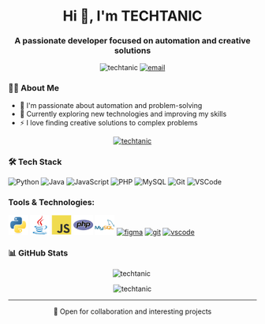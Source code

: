 <h1 align="center">Hi 👋, I'm TECHTANIC</h1>
<h3 align="center">A passionate developer focused on automation and creative solutions</h3>

<p align="center">
  <img src="https://komarev.com/ghpvc/?username=techtanic&label=Profile%20views&color=0e75b6&style=flat" alt="techtanic" />
  <a href="mailto:techtanic+contact@outlook.com">
    <img src="https://img.shields.io/badge/Email-Contact%20Me-blue" alt="email" />
  </a>
</p>

### 👨‍💻 About Me
- 🔭 I'm passionate about automation and problem-solving
- 🌱 Currently exploring new technologies and improving my skills
- ⚡ I love finding creative solutions to complex problems

<p align="center">
  <a href="https://github.com/ryo-ma/github-profile-trophy">
    <img src="https://github-profile-trophy.vercel.app/?username=techtanic&theme=darkhub&no-frame=true&row=1&margin-w=15" alt="techtanic" />
  </a>
</p>

### 🛠️ Tech Stack
![Python](https://img.shields.io/badge/-Python-3776AB?style=flat&logo=python&logoColor=white)
![Java](https://img.shields.io/badge/-Java-007396?style=flat&logo=java&logoColor=white)
![JavaScript](https://img.shields.io/badge/-JavaScript-F7DF1E?style=flat&logo=javascript&logoColor=black)
![PHP](https://img.shields.io/badge/-PHP-777BB4?style=flat&logo=php&logoColor=white)
![MySQL](https://img.shields.io/badge/-MySQL-4479A1?style=flat&logo=mysql&logoColor=white)
![Git](https://img.shields.io/badge/-Git-F05032?style=flat&logo=git&logoColor=white)
![VSCode](https://img.shields.io/badge/-VSCode-007ACC?style=flat&logo=visual-studio-code&logoColor=white)

<h3 align="left">Tools & Technologies:</h3>
<p align="left">
  <a href="https://www.python.org" target="_blank"><img src="https://raw.githubusercontent.com/devicons/devicon/master/icons/python/python-original.svg" alt="python" width="40" height="40"/></a>
  <a href="https://www.java.com" target="_blank"><img src="https://raw.githubusercontent.com/devicons/devicon/master/icons/java/java-original.svg" alt="java" width="40" height="40"/></a>
  <a href="https://developer.mozilla.org/en-US/docs/Web/JavaScript" target="_blank"><img src="https://raw.githubusercontent.com/devicons/devicon/master/icons/javascript/javascript-original.svg" alt="javascript" width="40" height="40"/></a>
  <a href="https://www.php.net" target="_blank"><img src="https://raw.githubusercontent.com/devicons/devicon/master/icons/php/php-original.svg" alt="php" width="40" height="40"/></a>
  <a href="https://www.mysql.com/" target="_blank"><img src="https://raw.githubusercontent.com/devicons/devicon/master/icons/mysql/mysql-original-wordmark.svg" alt="mysql" width="40" height="40"/></a>
  <a href="https://www.figma.com/" target="_blank"><img src="https://www.vectorlogo.zone/logos/figma/figma-icon.svg" alt="figma" width="40" height="40"/></a>
  <a href="https://git-scm.com/" target="_blank"><img src="https://www.vectorlogo.zone/logos/git-scm/git-scm-icon.svg" alt="git" width="40" height="40"/></a>
  <a href="https://code.visualstudio.com/" target="_blank"><img src="https://upload.wikimedia.org/wikipedia/commons/thumb/9/9a/Visual_Studio_Code_1.35_icon.svg/1200px-Visual_Studio_Code_1.35_icon.svg.png" alt="vscode" width="40" height="40"/></a>
</p>

### 📊 GitHub Stats
<div align="center">
  <img height="180em" src="https://github-readme-stats.vercel.app/api?username=techtanic&show_icons=true&theme=github_dark&hide_border=true&locale=en" alt="techtanic" />
  <img height="180em" src="https://github-readme-streak-stats.herokuapp.com/?user=techtanic&theme=github-dark-blue&hide_border=true" alt="" />
</div>

<p align="center">
  <img src="https://github-readme-stats.vercel.app/api/top-langs?username=techtanic&show_icons=true&theme=github_dark&hide_border=true&locale=en&layout=compact" alt="techtanic" />
</p>

---
<p align="center">
  💼 Open for collaboration and interesting projects
</p>
